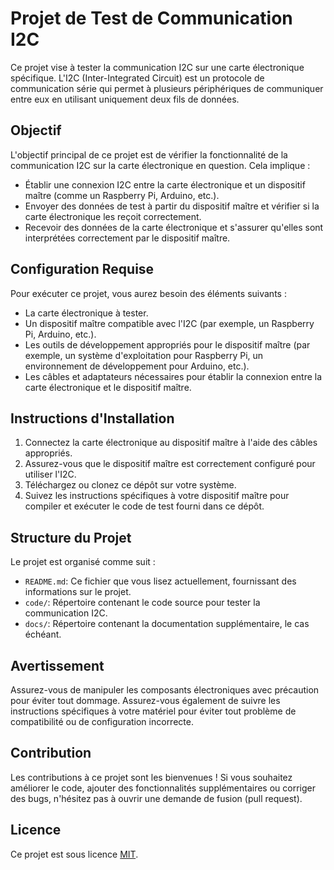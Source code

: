 # Projet de Test de Communication I2C

Ce projet vise à tester la communication I2C sur une carte électronique spécifique. L'I2C (Inter-Integrated Circuit) est un protocole de communication série qui permet à plusieurs périphériques de communiquer entre eux en utilisant uniquement deux fils de données.

## Objectif

L'objectif principal de ce projet est de vérifier la fonctionnalité de la communication I2C sur la carte électronique en question. Cela implique :

- Établir une connexion I2C entre la carte électronique et un dispositif maître (comme un Raspberry Pi, Arduino, etc.).
- Envoyer des données de test à partir du dispositif maître et vérifier si la carte électronique les reçoit correctement.
- Recevoir des données de la carte électronique et s'assurer qu'elles sont interprétées correctement par le dispositif maître.

## Configuration Requise

Pour exécuter ce projet, vous aurez besoin des éléments suivants :

- La carte électronique à tester.
- Un dispositif maître compatible avec l'I2C (par exemple, un Raspberry Pi, Arduino, etc.).
- Les outils de développement appropriés pour le dispositif maître (par exemple, un système d'exploitation pour Raspberry Pi, un environnement de développement pour Arduino, etc.).
- Les câbles et adaptateurs nécessaires pour établir la connexion entre la carte électronique et le dispositif maître.

## Instructions d'Installation

1. Connectez la carte électronique au dispositif maître à l'aide des câbles appropriés.
2. Assurez-vous que le dispositif maître est correctement configuré pour utiliser l'I2C.
3. Téléchargez ou clonez ce dépôt sur votre système.
4. Suivez les instructions spécifiques à votre dispositif maître pour compiler et exécuter le code de test fourni dans ce dépôt.

## Structure du Projet

Le projet est organisé comme suit :

- `README.md`: Ce fichier que vous lisez actuellement, fournissant des informations sur le projet.
- `code/`: Répertoire contenant le code source pour tester la communication I2C.
- `docs/`: Répertoire contenant la documentation supplémentaire, le cas échéant.

## Avertissement

Assurez-vous de manipuler les composants électroniques avec précaution pour éviter tout dommage. Assurez-vous également de suivre les instructions spécifiques à votre matériel pour éviter tout problème de compatibilité ou de configuration incorrecte.

## Contribution

Les contributions à ce projet sont les bienvenues ! Si vous souhaitez améliorer le code, ajouter des fonctionnalités supplémentaires ou corriger des bugs, n'hésitez pas à ouvrir une demande de fusion (pull request).

## Licence

Ce projet est sous licence [MIT](LICENSE).

